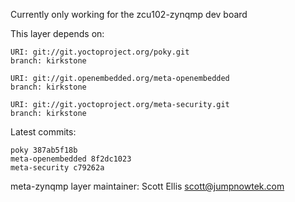 Currently only working for the zcu102-zynqmp dev board

This layer depends on:

    URI: git://git.yoctoproject.org/poky.git
    branch: kirkstone

    URI: git://git.openembedded.org/meta-openembedded
    branch: kirkstone

    URI: git://git.yoctoproject.org/meta-security.git
    branch: kirkstone

Latest commits:

    poky 387ab5f18b
    meta-openembedded 8f2dc1023
    meta-security c79262a

meta-zynqmp layer maintainer: Scott Ellis <scott@jumpnowtek.com>
